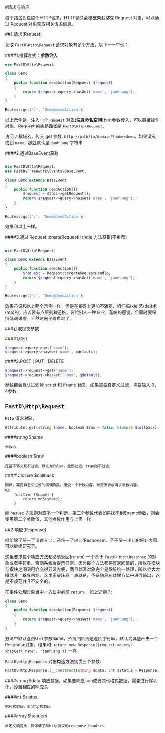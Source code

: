 #请求与响应

每个路由对应每个HTTP请求，HTTP请求会被框架封装成 Request 对象，可以通过 Request 对象获取相关请求信息。

##1.请求(Request)

获取 `FastD\Http\Request` 请求对象有多个方法，以下一一举例：

####1.推荐方式：**参数注入**

```php
use FastD\Http\Request;

class Demo
{
    public function demoAction(Reqeuest $request)
    {
        return $request->query->hasGet('name', 'janhuang');
    }
}

Routes::get('/', 'Demo@demoAction');
```

以上示例是，注入一个 `Request` 对象(**注意命名空间**)作为参数传入，可以直接操作对象，Request 的完整路径是 `FastD\Http\Request`。

访问 `/` 根域名，传入 get 参数: `http://path/to/domain/?name=demo`，如果没有找到 `name`，那就默认是 `janhuang` 字符串


####2.通过BaseEvent获取

```php

use FastD\Http\Request;
use FastD\Framework\Events\BaseEvent;

class Demo extends BaseEvent
{
    public function demoAction(){
        $request = $this->getRequest();
        return $request->query->hasGet('name', 'janhuang');
    }
}

Routes::get('/', 'Demo@demoAction');

```

效果和以上一样。

####3.通过 Request::createRequestHandle 方法获取(不推荐)

```php

use FastD\Http\Request;

class Demo extends BaseEvent
{
    public function demoAction(){
        $request = Request::createRequestHandle;
        return $request->query->hasGet('name', 'janhuang');
    }
}

Routes::get('/', 'Demo@demoAction');

```

效果虽说和以上两个示例一样，但是在编码上更加不雅观，咱们搞(xie)艺(dai)术(ma)的，应该要有点原则和逼格，要给别人一种专业，高端的感觉，但同时要保持低调谦虚，不然这圈子就白混了。

###获取提交参数

####1.GET

```php
$request->query->get('name');
$request->query->hasGet('name', $default);
```

####2.POST | PUT | DELETE

```php
$request->request->get('name');
$request->request->hasGet('name', $default);
```

参数都会默认过滤掉 script 和 iframe 标签，如果需要自定义过滤，需要输入 3，4参数

## `FastD\Http\Request` 

`Http` 请求对象，

```php
Attribute::get(string $name, boolean $raw = false, Closure $callback);
```

####string $name

    参数名
    
####boolean $raw
    
    是否不转义和不过滤，默认为false，全部过滤，true则不过滤
    
####\Closure $callback

    回调，需要自定义过滤的回调函数，接受一个参数内容，参数来源与请求参数内容。
    如:
        function ($name) {
            return md5($name);
        }

而 `hasGet` 方法则对应多一个判断，第二个参数代表如果找不到$name参数，则会使用第二个参数值，其他参数作用与上面一样



##2.响应(Response)

框架除了统一了请求入口，还统一了出口(Response)。至于统一出口的好处大家可以继续研究下。

这里要求每个响应方法都必须返回(return) 一个基于 `FastD\Http\Response` 的对象或者字符串，否则系统会提示异常。因为每个方法都是有返回值的，所以在模块与模块之间调用会变得异常方便，而且处理对象完全是系统统一处理，所以会大大降低非一致性问题。这里需要注意一点就是，不要随意在处理方法中进行输出，这是不规范并且不安全的。

在事件处理对象当中，方法中必须 `return`， 如上述例子:

```php
class Demo
{
    public function demoAction(Reqeuest $request)
    {
        return $request->query->hasGet('name', 'janhuang');
    }
}
```

方法中默认返回GET参数name，系统判断到是返回字符串，默认为其他产生一个Response对象，结果和: `return new Response($request->query->hasGet('name', 'janhuang'))` 一样.

`FastD\Http\Response` 对象构造方法接受三个参数:

```php
FastD\Http\Response::__construct(string $data, int $status = Response::HTTP_OK, array $headers = []);
```

####string $data
    响应数据，如果要响应json或者其他格式数据，需要进行序列化，设置相应的响应头
    
####int $status

    响应状态码，即http状态码
    
####array $headers
    
    自定义响应头，具体请了解http协议的response headers